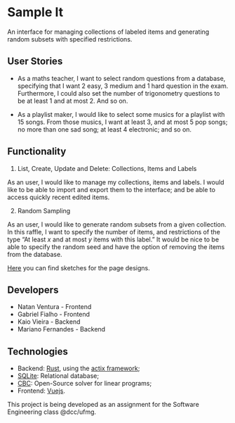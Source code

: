 # Sample It

An interface for managing collections of labeled items and generating random subsets with specified restrictions.

## User Stories

- As a maths teacher, I want to select random questions from a database, specifying that I want $2$ easy, $3$ medium and $1$ hard question in the exam. Furthermore, I could also set the number of trigonometry questions to be at least $1$ and at most $2$. And so on.

- As a playlist maker, I would like to select some musics for a playlist with $15$ songs. From those musics, I want at least $3$, and at most $5$ pop songs; no more than one sad song; at least $4$ electronic; and so on.

## Functionality

1. List, Create, Update and Delete: Collections, Items and Labels

As an user, I would like to manage my collections, items and labels. I would like to be able to import and export them to the interface; and be able to access quickly recent edited items.

2. Random Sampling

As an user, I would like to generate random subsets from a given collection. In this raffle, I want to specify the number of items, and restrictions of the type “At least $x$ and at most $y$ items with this label.” It would be nice to be able to specify the random seed and have the option of removing the items from the database.

[Here](https://www.figma.com/file/6aL6cJVWIaWudIQTumFRf1/Sample-It?node-id=0%3A1) you can find sketches for the page designs.

## Developers

- Natan Ventura - Frontend
- Gabriel Fialho - Frontend
- Kaio Vieira - Backend
- Mariano Fernandes - Backend

## Technologies

- Backend: [Rust](https://www.rust-lang.org/), using the [actix framework](https://github.com/actix/actix-web);
- [SQLite](https://www.sqlite.org/index.html): Relational database;
- [CBC](https://github.com/coin-or/Cbc): Open-Source solver for linear programs;
- Frontend: [Vuejs](https://vuejs.org/).

This project is being developed as an assignment for the Software Engineering class @dcc/ufmg.
